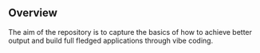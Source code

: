 ## Overview
The aim of the repository is to capture the basics of how to achieve better output and build full fledged applications through vibe coding.
